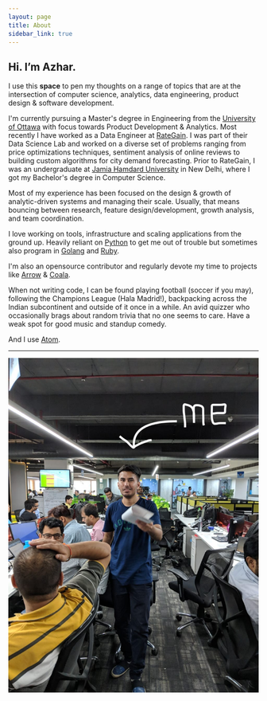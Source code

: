 ```yaml
---
layout: page
title: About
sidebar_link: true
---
```


## Hi. I’m Azhar.

I use this **space** to pen my thoughts on a range of topics that are at the intersection of computer science, analytics, data engineering, product design & software development.

I'm currently pursuing a Master's degree in Engineering from the [University of Ottawa](https://www.uottawa.ca/en) with focus towards Product Development & Analytics. Most recently I have worked as a Data Engineer at [RateGain](https://rategain.com). I was part of their Data Science Lab and worked on a diverse set of problems ranging from price optimizations techniques, sentiment analysis of online reviews to building custom algorithms for city demand forecasting. Prior to RateGain, I was an undergraduate at [Jamia Hamdard University](https://en.wikipedia.org/wiki/Jamia_Hamdard) in New Delhi, where I got my Bachelor's degree in Computer Science.

Most of my experience has been focused on the design & growth of analytic-driven systems and managing their scale. Usually, that means bouncing between research, feature design/development, growth analysis, and team coordination.

I love working on tools, infrastructure and scaling applications from the ground up. Heavily reliant on [Python](https://www.python.org) to get me out of trouble but sometimes also program in [Golang](https://golang.org) and [Ruby](https://www.ruby-lang.org). 

I'm also an opensource contributor and regularly devote my time to projects like [Arrow](https://arrow.apache.org) & [Coala](https://coala.io/). 

When not writing code, I can be found playing football (soccer if you may), following the Champions League (Hala Madrid!), backpacking across the Indian subcontinent and outside of it once in a while. An avid quizzer who occasionally brags about random trivia that no one seems to care. Have a weak spot for good music and standup comedy.

And I use [Atom](https://atom.io).

<hr>

![At RateGain HQ in Noida.](/assets/1.jpg)
